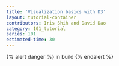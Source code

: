 ```yaml
---
title: 'Visualization basics with D3'
layout: tutorial-container
contributors: Iris Shih and David Dao 
category: 101_tutorial
series: 101
estimated-time: 30 
---
```


{% alert danger %}
in build
{% endalert %}

